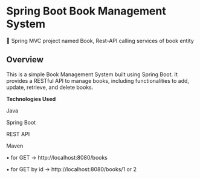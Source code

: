 # Spring Boot Book Management System
🔸 Spring MVC project named Book, Rest-API calling services of book entity

## **Overview**

  This is a simple Book Management System built using Spring Boot. It provides a RESTful API to manage books, including functionalities to add, update, retrieve, and delete books.


**Technologies Used**

  Java

  Spring Boot

  REST API

  Maven

  
▪  for GET -> http://localhost:8080/books

▪  for GET by id -> http://localhost:8080/books/1 or 2
